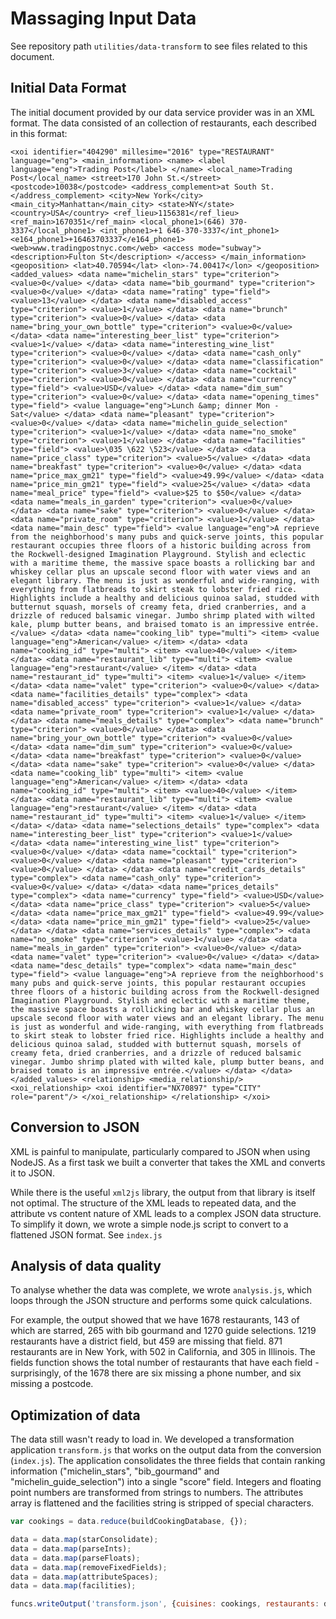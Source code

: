 # Massaging Input Data

See repository path `utilities/data-transform` to see files related to this document.

## Initial Data Format

The initial document provided by our data service provider was in an XML format. The data consisted of an collection of restaurants, each described in this format:

```
<xoi identifier="404290" millesime="2016" type="RESTAURANT" language="eng"> <main_information> <name> <label language="eng">Trading Post</label> </name> <local_name>Trading Post</local_name> <street>170 John St.</street> <postcode>10038</postcode> <address_complement>at South St.</address_complement> <city>New York</city> <main_city>Manhattan</main_city> <state>NY</state> <country>USA</country> <ref_lieu>1156381</ref_lieu> <ref_main>1670351</ref_main> <local_phone1>(646) 370-3337</local_phone1> <int_phone1>+1 646-370-3337</int_phone1> <e164_phone1>+16463703337</e164_phone1> <web>www.tradingpostnyc.com</web> <access mode="subway"> <description>Fulton St</description> </access> </main_information> <geoposition> <lat>40.70594</lat> <lon>-74.00417</lon> </geoposition> <added_values> <data name="michelin_stars" type="criterion"> <value>0</value> </data> <data name="bib_gourmand" type="criterion"> <value>0</value> </data> <data name="rating" type="field"> <value>13</value> </data> <data name="disabled_access" type="criterion"> <value>1</value> </data> <data name="brunch" type="criterion"> <value>0</value> </data> <data name="bring_your_own_bottle" type="criterion"> <value>0</value> </data> <data name="interesting_beer_list" type="criterion"> <value>1</value> </data> <data name="interesting_wine_list" type="criterion"> <value>0</value> </data> <data name="cash_only" type="criterion"> <value>0</value> </data> <data name="classification" type="criterion"> <value>3</value> </data> <data name="cocktail" type="criterion"> <value>0</value> </data> <data name="currency" type="field"> <value>USD</value> </data> <data name="dim_sum" type="criterion"> <value>0</value> </data> <data name="opening_times" type="field"> <value language="eng">Lunch &amp; dinner Mon - Sat</value> </data> <data name="pleasant" type="criterion"> <value>0</value> </data> <data name="michelin_guide_selection" type="criterion"> <value>1</value> </data> <data name="no_smoke" type="criterion"> <value>1</value> </data> <data name="facilities" type="field"> <value>\035 \622 \523</value> </data> <data name="price_class" type="criterion"> <value>5</value> </data> <data name="breakfast" type="criterion"> <value>0</value> </data> <data name="price_max_gm21" type="field"> <value>49.99</value> </data> <data name="price_min_gm21" type="field"> <value>25</value> </data> <data name="meal_price" type="field"> <value>$25 to $50</value> </data> <data name="meals_in_garden" type="criterion"> <value>0</value> </data> <data name="sake" type="criterion"> <value>0</value> </data> <data name="private_room" type="criterion"> <value>1</value> </data> <data name="main_desc" type="field"> <value language="eng">A reprieve from the neighborhood's many pubs and quick-serve joints, this popular restaurant occupies three floors of a historic building across from the Rockwell-designed Imagination Playground. Stylish and eclectic with a maritime theme, the massive space boasts a rollicking bar and whiskey cellar plus an upscale second floor with water views and an elegant library. The menu is just as wonderful and wide-ranging, with everything from flatbreads to skirt steak to lobster fried rice. Highlights include a healthy and delicious quinoa salad, studded with butternut squash, morsels of creamy feta, dried cranberries, and a drizzle of reduced balsamic vinegar. Jumbo shrimp plated with wilted kale, plump butter beans, and braised tomato is an impressive entrée.</value> </data> <data name="cooking_lib" type="multi"> <item> <value language="eng">American</value> </item> </data> <data name="cooking_id" type="multi"> <item> <value>40</value> </item> </data> <data name="restaurant_lib" type="multi"> <item> <value language="eng">restaurant</value> </item> </data> <data name="restaurant_id" type="multi"> <item> <value>1</value> </item> </data> <data name="valet" type="criterion"> <value>0</value> </data> <data name="facilities_details" type="complex"> <data name="disabled_access" type="criterion"> <value>1</value> </data> <data name="private_room" type="criterion"> <value>1</value> </data> </data> <data name="meals_details" type="complex"> <data name="brunch" type="criterion"> <value>0</value> </data> <data name="bring_your_own_bottle" type="criterion"> <value>0</value> </data> <data name="dim_sum" type="criterion"> <value>0</value> </data> <data name="breakfast" type="criterion"> <value>0</value> </data> <data name="sake" type="criterion"> <value>0</value> </data> <data name="cooking_lib" type="multi"> <item> <value language="eng">American</value> </item> </data> <data name="cooking_id" type="multi"> <item> <value>40</value> </item> </data> <data name="restaurant_lib" type="multi"> <item> <value language="eng">restaurant</value> </item> </data> <data name="restaurant_id" type="multi"> <item> <value>1</value> </item> </data> </data> <data name="selections_details" type="complex"> <data name="interesting_beer_list" type="criterion"> <value>1</value> </data> <data name="interesting_wine_list" type="criterion"> <value>0</value> </data> <data name="cocktail" type="criterion"> <value>0</value> </data> <data name="pleasant" type="criterion"> <value>0</value> </data> </data> <data name="credit_cards_details" type="complex"> <data name="cash_only" type="criterion"> <value>0</value> </data> </data> <data name="prices_details" type="complex"> <data name="currency" type="field"> <value>USD</value> </data> <data name="price_class" type="criterion"> <value>5</value> </data> <data name="price_max_gm21" type="field"> <value>49.99</value> </data> <data name="price_min_gm21" type="field"> <value>25</value> </data> </data> <data name="services_details" type="complex"> <data name="no_smoke" type="criterion"> <value>1</value> </data> <data name="meals_in_garden" type="criterion"> <value>0</value> </data> <data name="valet" type="criterion"> <value>0</value> </data> </data> <data name="desc_details" type="complex"> <data name="main_desc" type="field"> <value language="eng">A reprieve from the neighborhood's many pubs and quick-serve joints, this popular restaurant occupies three floors of a historic building across from the Rockwell-designed Imagination Playground. Stylish and eclectic with a maritime theme, the massive space boasts a rollicking bar and whiskey cellar plus an upscale second floor with water views and an elegant library. The menu is just as wonderful and wide-ranging, with everything from flatbreads to skirt steak to lobster fried rice. Highlights include a healthy and delicious quinoa salad, studded with butternut squash, morsels of creamy feta, dried cranberries, and a drizzle of reduced balsamic vinegar. Jumbo shrimp plated with wilted kale, plump butter beans, and braised tomato is an impressive entrée.</value> </data> </data> </added_values> <relationship> <media_relationship/> <xoi_relationship> <xoi identifier="NX70897" type="CITY" role="parent"/> </xoi_relationship> </relationship> </xoi>
```

## Conversion to JSON

XML is painful to manipulate, particularly compared to JSON when using NodeJS. As a first task we built a converter that takes the XML and converts it to JSON.

While there is the useful `xml2js` library, the output from that library is itself not optimal. The structure of the XML leads to repeated data, and the attribute vs content nature of XML leads to a complex JSON data structure. To simplify it down, we wrote a simple node.js script to convert to a flattened JSON format. See `index.js`

## Analysis of data quality

To analyse whether the data was complete, we wrote `analysis.js`, which loops through the JSON structure and performs some quick calculations.

For example, the output showed that we have 1678 restaurants, 143 of which are starred, 265 with bib gourmand and 1270 guide selections. 1219 restaurants have a district field, but 459 are missing that field. 871 restaurants are in New York, with 502  in California, and 305 in Illinois. The fields function shows the total number of restaurants that have each field - surprisingly, of the 1678 there are six missing a phone number, and six missing a postcode.

## Optimization of data

The data still wasn't ready to load in. We developed a transformation application `transform.js` that works on the output data from the conversion \(`index.js`\). The application consolidates the three fields that contain ranking information \("michelin\_stars", "bib\_gourmand" and "michelin\_guide\_selection"\) into a single "score" field. Integers and floating point numbers are transformed from strings to numbers. The attributes array is flattened and the facilities string is stripped of special characters.

```js
var cookings = data.reduce(buildCookingDatabase, {});

data = data.map(starConsolidate);
data = data.map(parseInts);
data = data.map(parseFloats);
data = data.map(removeFixedFields);
data = data.map(attributeSpaces);
data = data.map(facilities);

funcs.writeOutput('transform.json', {cuisines: cookings, restaurants: data });
```


